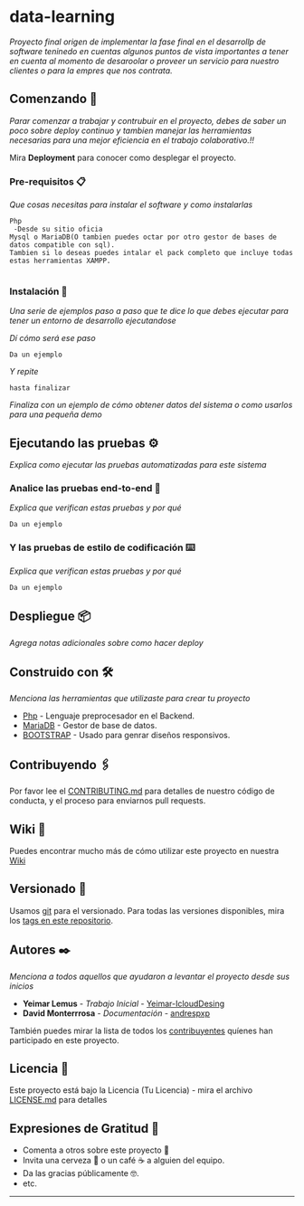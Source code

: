 # data-learning

_Proyecto final origen de implementar la fase final en el desarrollp de software teninedo en cuentas algunos puntos de vista importantes a tener en cuenta al momento de desaroolar o proveer un servicio para nuestro clientes o para la empres que nos contrata._

## Comenzando 🚀

_Parar comenzar a trabajar y contrubuir en el proyecto, debes de saber un poco sobre deploy continuo y tambien manejar las herramientas necesarias para una mejor eficiencia en el trabajo colaborativo.!!_

Mira **Deployment** para conocer como desplegar el proyecto.


### Pre-requisitos 📋

_Que cosas necesitas para instalar el software y como instalarlas_

```
Php
 -Desde su sitio oficia 
Mysql o MariaDB(O tambien puedes octar por otro gestor de bases de datos compatible con sql).
Tambien si lo deseas puedes intalar el pack completo que incluye todas estas herramientas XAMPP.


```

### Instalación 🔧

_Una serie de ejemplos paso a paso que te dice lo que debes ejecutar para tener un entorno de desarrollo ejecutandose_

_Dí cómo será ese paso_

```
Da un ejemplo
```

_Y repite_

```
hasta finalizar
```

_Finaliza con un ejemplo de cómo obtener datos del sistema o como usarlos para una pequeña demo_

## Ejecutando las pruebas ⚙️

_Explica como ejecutar las pruebas automatizadas para este sistema_

### Analice las pruebas end-to-end 🔩

_Explica que verifican estas pruebas y por qué_

```
Da un ejemplo
```

### Y las pruebas de estilo de codificación ⌨️

_Explica que verifican estas pruebas y por qué_

```
Da un ejemplo
```

## Despliegue 📦

_Agrega notas adicionales sobre como hacer deploy_

## Construido con 🛠️

_Menciona las herramientas que utilizaste para crear tu proyecto_

* [Php](https://www.php.net/) - Lenguaje preprocesador en el Backend.
* [MariaDB](https://mariadb.org/) - Gestor de base de datos.
* [BOOTSTRAP](https://rometools.github.io/rome/) - Usado para genrar diseños responsivos.


## Contribuyendo 🖇️

Por favor lee el [CONTRIBUTING.md](https://gist.github.com/villanuevand/xxxxxx) para detalles de nuestro código de conducta, y el proceso para enviarnos pull requests.

## Wiki 📖

Puedes encontrar mucho más de cómo utilizar este proyecto en nuestra [Wiki](https://github.com/tu/proyecto/wiki)

## Versionado 📌

Usamos [git](https://git-scm.com/) para el versionado. Para todas las versiones disponibles, mira los [tags en este repositorio](https://github.com/tu/proyecto/tags).

## Autores ✒️

_Menciona a todos aquellos que ayudaron a levantar el proyecto desde sus inicios_

* **Yeimar Lemus** - *Trabajo Inicial* - [Yeimar-IcloudDesing](https://github.com/Yeimar-IcloudDesing)
* **David Monterrrosa** - *Documentación* - [andrespxp](https://github.com/andrespxp)

También puedes mirar la lista de todos los [contribuyentes](https://github.com/Yeimar-IcludDesing/data-learning/contributors) quíenes han participado en este proyecto. 

## Licencia 📄

Este proyecto está bajo la Licencia (Tu Licencia) - mira el archivo [LICENSE.md](LICENSE.md) para detalles

## Expresiones de Gratitud 🎁

* Comenta a otros sobre este proyecto 📢
* Invita una cerveza 🍺 o un café ☕ a alguien del equipo. 
* Da las gracias públicamente 🤓.
* etc.



---
